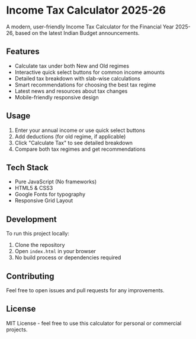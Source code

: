 # Income Tax Calculator 2025-26

A modern, user-friendly Income Tax Calculator for the Financial Year 2025-26, based on the latest Indian Budget announcements.

## Features

- Calculate tax under both New and Old regimes
- Interactive quick select buttons for common income amounts
- Detailed tax breakdown with slab-wise calculations
- Smart recommendations for choosing the best tax regime
- Latest news and resources about tax changes
- Mobile-friendly responsive design

## Usage

1. Enter your annual income or use quick select buttons
2. Add deductions (for old regime, if applicable)
3. Click "Calculate Tax" to see detailed breakdown
4. Compare both tax regimes and get recommendations

## Tech Stack

- Pure JavaScript (No frameworks)
- HTML5 & CSS3
- Google Fonts for typography
- Responsive Grid Layout

## Development

To run this project locally:

1. Clone the repository
2. Open `index.html` in your browser
3. No build process or dependencies required

## Contributing

Feel free to open issues and pull requests for any improvements.

## License

MIT License - feel free to use this calculator for personal or commercial projects. 